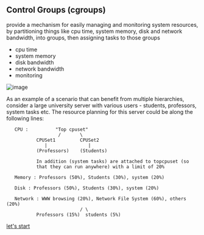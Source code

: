 Control Groups (cgroups)
---
provide a mechanism for easily managing and monitoring system resources, 
by partitioning things like cpu time, system memory, disk and network bandwidth, into groups, then assigning tasks to those groups

* cpu time
* system memory
* disk bandwidth
* network bandwidth
* monitoring

![image](https://sysadmincasts.com/static/extra/14-cgroups-overview.gif)


As an example of a scenario that can benefit from multiple hierarchies, consider a large
university server with various users - students, professors, system
tasks etc. The resource planning for this server could be along the
following lines:

       CPU :          "Top cpuset"
                       /       \
               CPUSet1         CPUSet2
                  |               |
               (Professors)    (Students)

               In addition (system tasks) are attached to topcpuset (so
               that they can run anywhere) with a limit of 20%

       Memory : Professors (50%), Students (30%), system (20%)

       Disk : Professors (50%), Students (30%), system (20%)

       Network : WWW browsing (20%), Network File System (60%), others (20%)
                               / \
               Professors (15%)  students (5%)


[let's start](02-cgroups/00-setup/README.md)